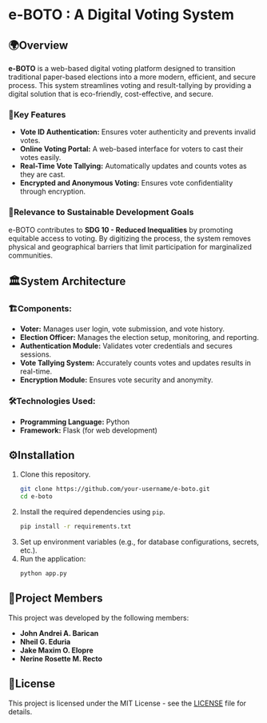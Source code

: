# e-BOTO : A Digital Voting System

## 🌍Overview  

**e-BOTO** is a web-based digital voting platform designed to transition traditional paper-based elections into a more modern, efficient, and secure process. This system streamlines voting and result-tallying by providing a digital solution that is eco-friendly, cost-effective, and secure.  

### 🔑Key Features  
- **Vote ID Authentication:** Ensures voter authenticity and prevents invalid votes.  
- **Online Voting Portal:** A web-based interface for voters to cast their votes easily.  
- **Real-Time Vote Tallying:** Automatically updates and counts votes as they are cast.  
- **Encrypted and Anonymous Voting:** Ensures vote confidentiality through encryption.  

### 🎯Relevance to Sustainable Development Goals  
e-BOTO contributes to **SDG 10 - Reduced Inequalities** by promoting equitable access to voting. By digitizing the process, the system removes physical and geographical barriers that limit participation for marginalized communities.  

## 🏛️System Architecture  

### 🏗️Components:  
- **Voter:** Manages user login, vote submission, and vote history.  
- **Election Officer:** Manages the election setup, monitoring, and reporting.  
- **Authentication Module:** Validates voter credentials and secures sessions.  
- **Vote Tallying System:** Accurately counts votes and updates results in real-time.  
- **Encryption Module:** Ensures vote security and anonymity.  

### 🛠️Technologies Used:  
- **Programming Language:** Python  
- **Framework:** Flask (for web development)   

## ⚙️Installation  

1. Clone this repository.  
    ```bash
    git clone https://github.com/your-username/e-boto.git
    cd e-boto
    ```  
2. Install the required dependencies using `pip`.  
    ```bash
    pip install -r requirements.txt
    ```  
3. Set up environment variables (e.g., for database configurations, secrets, etc.).  
4. Run the application:  
    ```bash
    python app.py
    ```   

## 👥Project Members  

This project was developed by the following members:  
- **John Andrei A. Barican**  
- **Nheil G. Eduria**  
- **Jake Maxim O. Elopre**  
- **Nerine Rosette M. Recto** 

## 📜License  

This project is licensed under the MIT License - see the [LICENSE](LICENSE) file for details.
